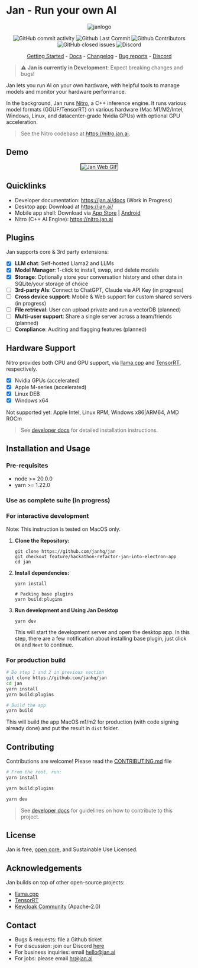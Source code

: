 # Jan - Run your own AI

<p align="center">
  <img alt="janlogo" src="https://user-images.githubusercontent.com/69952136/266827788-b37d6f41-fc34-4677-aa1f-3e2ca6d3c91a.png">
</p>

<p align="center">
  <!-- ALL-CONTRIBUTORS-BADGE:START - Do not remove or modify this section -->
  <img alt="GitHub commit activity" src="https://img.shields.io/github/commit-activity/m/janhq/jan"/>
  <img alt="Github Last Commit" src="https://img.shields.io/github/last-commit/janhq/jan"/>
  <img alt="Github Contributors" src="https://img.shields.io/github/contributors/janhq/jan"/>
  <img alt="GitHub closed issues" src="https://img.shields.io/github/issues-closed/janhq/jan"/>
  <img alt="Discord" src="https://img.shields.io/discord/1107178041848909847?label=discord"/>
</p>

<p align="center">
  <a href="https://docs.jan.ai/">Getting Started</a> - <a href="https://docs.jan.ai">Docs</a> 
  - <a href="https://docs.jan.ai/changelog/">Changelog</a> - <a href="https://github.com/janhq/jan/issues">Bug reports</a> - <a href="https://discord.gg/AsJ8krTT3N">Discord</a>
</p>

> ⚠️ **Jan is currently in Development**: Expect breaking changes and bugs!

Jan lets you run AI on your own hardware, with helpful tools to manage models and monitor your hardware performance.

In the background, Jan runs [Nitro](https://nitro.jan.ai), a C++ inference engine. It runs various model formats (GGUF/TensorRT) on various hardware (Mac M1/M2/Intel, Windows, Linux, and datacenter-grade Nvidia GPUs) with optional GPU acceleration.

> See the Nitro codebase at https://nitro.jan.ai.

<!-- TODO: uncomment this later when we have this feature -->
<!-- Jan can be run as a server or cloud-native application for enterprise. We offer enterprise plugins for LDAP integration and Audit Logs. Contact us at [hello@jan.ai](mailto:hello@jan.ai) for more details. -->

## Demo

<p align="center">
  <img style='border:1px solid #000000' src="https://github.com/janhq/jan/assets/69952136/1f9bb48c-2e70-4633-9f68-7881cd925972" alt="Jan Web GIF">
</p>

## Quicklinks

- Developer documentation: https://jan.ai/docs (Work in Progress)
- Desktop app: Download at https://jan.ai/
- Mobile app shell: Download via [App Store](https://apps.apple.com/us/app/jan-on-device-ai-cloud-ais/id6449664703) | [Android](https://play.google.com/store/apps/details?id=com.jan.ai)
- Nitro (C++ AI Engine): https://nitro.jan.ai

## Plugins

Jan supports core & 3rd party extensions:

- [x] **LLM chat**: Self-hosted Llama2 and LLMs
- [x] **Model Manager**: 1-click to install, swap, and delete models
- [x] **Storage**: Optionally store your conversation history and other data in SQLite/your storage of choice
- [ ] **3rd-party AIs**: Connect to ChatGPT, Claude via API Key (in progress)
- [ ] **Cross device support**: Mobile & Web support for custom shared servers (in progress)
- [ ] **File retrieval**: User can upload private and run a vectorDB (planned)
- [ ] **Multi-user support**: Share a single server across a team/friends (planned)
- [ ] **Compliance**: Auditing and flagging features (planned)

## Hardware Support

Nitro provides both CPU and GPU support, via [llama.cpp](https://github.com/ggerganov/llama.cpp) and [TensorRT](https://github.com/NVIDIA/TensorRT), respectively.

- [x] Nvidia GPUs (accelerated)
- [x] Apple M-series (accelerated)
- [x] Linux DEB
- [x] Windows x64

Not supported yet: Apple Intel, Linux RPM, Windows x86|ARM64, AMD ROCm

> See [developer docs](https://docs.jan.ai/docs/) for detailed installation instructions.

## Installation and Usage

### Pre-requisites
- node >= 20.0.0
- yarn >= 1.22.0

### Use as complete suite (in progress)
### For interactive development

Note: This instruction is tested on MacOS only.

1. **Clone the Repository:**

   ```
   git clone https://github.com/janhq/jan
   git checkout feature/hackathon-refactor-jan-into-electron-app
   cd jan
   ```

2. **Install dependencies:**

   ```
   yarn install

   # Packing base plugins
   yarn build:plugins
   ```

4. **Run development and Using Jan Desktop**

   ```
   yarn dev
   ```
   This will start the development server and open the desktop app.
   In this step, there are a few notification about installing base plugin, just click `OK` and `Next` to continue.

### For production build

   ```bash
   # Do step 1 and 2 in previous section
   git clone https://github.com/janhq/jan
   cd jan
   yarn install
   yarn build:plugins

   # Build the app
   yarn build
   ```

   This will build the app MacOS m1/m2 for production (with code signing already done) and put the result in `dist` folder.



## Contributing

Contributions are welcome! Please read the [CONTRIBUTING.md](CONTRIBUTING.md) file

```sh
# From the root, run:
yarn install

yarn build:plugins

yarn dev
```

> See [developer docs]() for guidelines on how to contribute to this project.

## License

Jan is free, [open core](https://en.wikipedia.org/wiki/Open-core_model), and Sustainable Use Licensed.

## Acknowledgements

Jan builds on top of other open-source projects:

- [llama.cpp](https://github.com/ggerganov/llama.cpp)
- [TensorRT](https://github.com/NVIDIA/TensorRT)
- [Keycloak Community](https://github.com/keycloak/keycloak) (Apache-2.0)

## Contact

- Bugs & requests: file a Github ticket
- For discussion: join our Discord [here](https://discord.gg/FTk2MvZwJH)
- For business inquiries: email hello@jan.ai
- For jobs: please email hr@jan.ai
